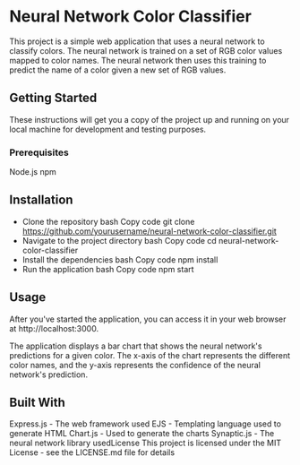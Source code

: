 # Neural Network Color Classifier
This project is a simple web application that uses a neural network to classify colors. The neural network is trained on a set of RGB color values mapped to color names. The neural network then uses this training to predict the name of a color given a new set of RGB values.

## Getting Started
These instructions will get you a copy of the project up and running on your local machine for development and testing purposes.

### Prerequisites
Node.js
npm
## Installation
* Clone the repository
bash
Copy code
git clone https://github.com/yourusername/neural-network-color-classifier.git
* Navigate to the project directory
bash
Copy code
cd neural-network-color-classifier
* Install the dependencies
bash
Copy code
npm install
* Run the application
bash
Copy code
npm start
## Usage
After you've started the application, you can access it in your web browser at http://localhost:3000.

The application displays a bar chart that shows the neural network's predictions for a given color. The x-axis of the chart represents the different color names, and the y-axis represents the confidence of the neural network's prediction.

##  Built With
Express.js - The web framework used
EJS - Templating language used to generate HTML
Chart.js - Used to generate the charts
Synaptic.js - The neural network library usedLicense
This project is licensed under the MIT License - see the LICENSE.md file for details

